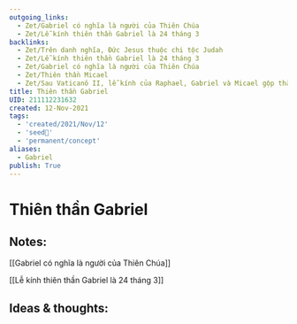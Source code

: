 ```yaml
---
outgoing_links:
  - Zet/Gabriel có nghĩa là người của Thiên Chúa
  - Zet/Lễ kính thiên thần Gabriel là 24 tháng 3
backlinks:
  - Zet/Trên danh nghĩa, Đức Jesus thuộc chi tộc Judah
  - Zet/Lễ kính thiên thần Gabriel là 24 tháng 3
  - Zet/Gabriel có nghĩa là người của Thiên Chúa
  - Zet/Thiên thần Micael
  - Zet/Sau Vaticanô II, lễ kính của Raphael, Gabriel và Micael gộp thành một
title: Thiên thần Gabriel
UID: 211112231632
created: 12-Nov-2021
tags:
  - 'created/2021/Nov/12'
  - 'seed🥜'
  - 'permanent/concept'
aliases:
  - Gabriel
publish: True
---
```

# Thiên thần Gabriel

## Notes:

[[Gabriel có nghĩa là người của Thiên Chúa]]

[[Lễ kính thiên thần Gabriel là 24 tháng 3]]

## Ideas & thoughts:

